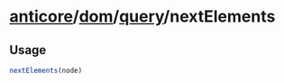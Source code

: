 # [anticore](../../../../../#reference)/[dom](../../#reference)/[query](../#reference)/<a name="reference">nextElements</a>

## Usage

```js
nextElements(node)
```